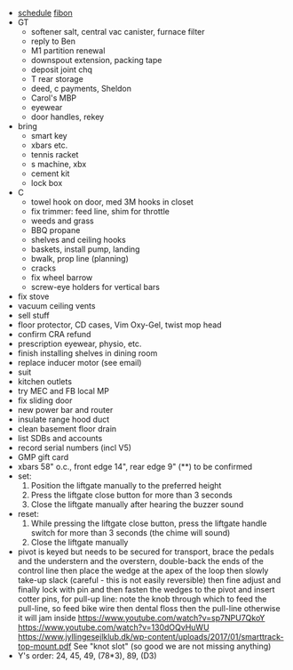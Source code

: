 - [schedule](schedule.html) [fibon](fibon.html)
- GT
  - softener salt, central vac canister, furnace filter
  - reply to Ben
  - M1 partition renewal
  - downspout extension, packing tape
  - deposit joint chq
  - T rear storage
  - deed, c payments, Sheldon
  - Carol's MBP
  - eyewear
  - door handles, rekey
- bring
  - smart key
  - xbars etc.
  - tennis racket
  - s machine, xbx
  - cement kit
  - lock box
- C
  - towel hook on door, med 3M hooks in closet
  - fix trimmer: feed line, shim for throttle
  - weeds and grass
  - BBQ propane
  - shelves and ceiling hooks
  - baskets, install pump, landing
  - bwalk, prop line (planning)
  - cracks
  - fix wheel barrow
  - screw-eye holders for vertical bars
- fix stove
- vacuum ceiling vents
- sell stuff
- floor protector, CD cases, Vim Oxy-Gel, twist mop head
- confirm CRA refund
- prescription eyewear, physio, etc.
- finish installing shelves in dining room
- replace inducer motor (see email)
- suit
- kitchen outlets
- try MEC and FB local MP
- fix sliding door
- new power bar and router
- insulate range hood duct
- clean basement floor drain
- list SDBs and accounts
- record serial numbers (incl V5)
- GMP gift card
- xbars 58" o.c., front edge 14", rear edge 9" (**) to be confirmed
- set:
  1. Position the liftgate manually to the preferred height
  1. Press the liftgate close button for more than 3 seconds
  1. Close the liftgate manually after hearing the buzzer sound
- reset:
  1. While pressing the liftgate close button, press the liftgate handle switch for more than 3 seconds (the chime will sound)
  1. Close the liftgate manually
- pivot is keyed but needs to be secured for transport, brace the pedals and the understern and the overstern, double-back the ends of the control line then place the wedge at the apex of the loop then slowly take-up slack (careful - this is not easily reversible) then fine adjust and finally lock with pin and then fasten the wedges to the pivot and insert cotter pins, for pull-up line: note the knob through which to feed the pull-line, so feed bike wire then dental floss then the pull-line otherwise it will jam inside https://www.youtube.com/watch?v=sp7NPU7QkoY https://www.youtube.com/watch?v=130dOQvHuWU https://www.jyllingesejlklub.dk/wp-content/uploads/2017/01/smarttrack-top-mount.pdf See "knot slot" (so good we are not missing anything)
- Y's order: 24, 45, 49, (78*3), 89, (D3)
